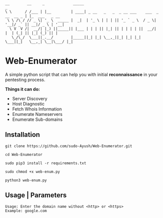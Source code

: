 ```
__        __     _             _____                                             _               
\ \      / /___ | |__         | ____| _ __   _   _  _ __ ___    ___  _ __  __ _ | |_  ___   _ __ 
 \ \ /\ / // _ \| '_ \  _____ |  _|  | '_ \ | | | || '_ ` _ \  / _ \| '__|/ _` || __|/ _ \ | '__|
  \ V  V /|  __/| |_) ||_____|| |___ | | | || |_| || | | | | ||  __/| |  | (_| || |_| (_) || |   
   \_/\_/  \___||_.__/        |_____||_| |_| \__,_||_| |_| |_| \___||_|   \__,_| \__|\___/ |_| 
```

# Web-Enumerator

A simple python script that can help you with initial **reconnaissance** in your pentesting process.


**Things it can do:**

- Server Discovery
- Host Diagnostic
- Fetch Whois Information
- Enumerate Nameservers
- Enumerate Sub-domains

## Installation
```
git clone https://github.com/sudo-Ayush/Web-Enumerator.git

cd Web-Enumerator

sudo pip3 install -r requirements.txt

sudo chmod +x web-enum.py

python3 web-enum.py
```

## Usage | Parameters
```
Usage: Enter the domain name without <http> or <https>
Example: google.com 
```
